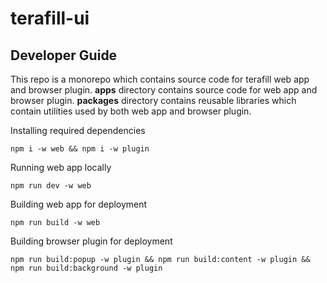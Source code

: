 # terafill-ui

## Developer Guide

This repo is a monorepo which contains source code for terafill web app and browser plugin. **apps** directory contains source code for web app and browser plugin. **packages** directory contains reusable libraries which contain utilities used by both web app and browser plugin. 

Installing required dependencies

```shell
npm i -w web && npm i -w plugin
```

Running web app locally

```shell
npm run dev -w web
```

Building web app for deployment

```
npm run build -w web
```

Building browser plugin for deployment

```shell
npm run build:popup -w plugin && npm run build:content -w plugin && npm run build:background -w plugin
```



